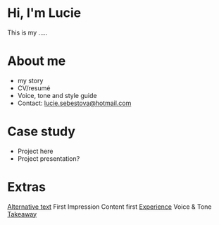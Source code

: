 # Hi, I'm Lucie
This is my .....

# About me
- my story
- CV/resumé
- Voice, tone and style guide
- Contact: lucie.sebestova@hotmail.com

# Case study
- Project here
- Project presentation?

# Extras
[Alternative text](01-alternative-text)
First Impression
Content first
[Experience](04-experience)
Voice & Tone
[Takeaway](takeaways)

